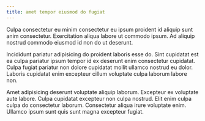 ```yaml
---
title: amet tempor eiusmod do fugiat
---
```


Culpa consectetur eu minim consectetur eu ipsum proident id aliquip sunt anim consectetur. Exercitation aliqua labore ut commodo ipsum. Ad aliquip nostrud commodo eiusmod id non do ut deserunt.

Incididunt pariatur adipisicing do proident laboris esse do. Sint cupidatat est ea culpa pariatur ipsum tempor id ex deserunt enim consectetur cupidatat. Culpa fugiat pariatur non dolore cupidatat mollit ullamco nostrud eu dolor. Laboris cupidatat enim excepteur cillum voluptate culpa laborum labore non.

Amet adipisicing deserunt voluptate aliquip laborum. Excepteur ex voluptate aute labore. Culpa cupidatat excepteur non culpa nostrud. Elit enim culpa culpa do consectetur laborum. Consectetur aliqua irure voluptate enim. Ullamco ipsum sunt quis sunt magna excepteur fugiat.